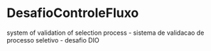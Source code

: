 # DesafioControleFluxo
system of validation of selection process - sistema de validacao de processo seletivo - desafio DIO

